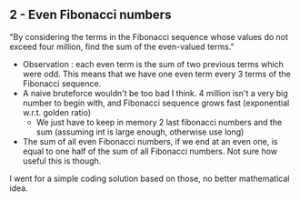 ## 2 - Even Fibonacci numbers
"By considering the terms in the Fibonacci sequence whose values do not exceed four million, find the sum of the even-valued terms."

- Observation : each even term is the sum of two previous terms which were odd. This means that we have one even term every 3 terms of the Fibonacci sequence.
- A naive bruteforce wouldn't be too bad I think. 4 million isn't a very big number to begin with, and Fibonacci sequence grows fast (exponential w.r.t. golden ratio)
	- We just have to keep in memory 2 last fibonacci numbers and the sum (assuming int is large enough, otherwise use long)
- The sum of all even Fibonacci numbers, if we end at an even one, is equal to one half of the sum of all Fibonacci numbers. Not sure how useful this is though.

I went for a simple coding solution based on those, no better mathematical idea.